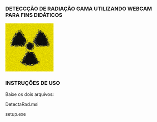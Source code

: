### DETECCÇÃO DE RADIAÇÃO GAMA UTILIZANDO WEBCAM PARA FINS DIDÁTICOS


![logo](https://github.com/HenriqueCesarFonseca/gamma_detector/blob/main/Imagens/radiacao_2.png)



### INSTRUÇÕES DE USO
Baixe os dois arquivos:

DetectaRad.msi

setup.exe

